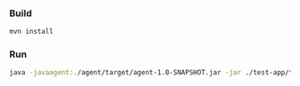 ### Build

```bash
mvn install
```


### Run

```bash
java -javaagent:./agent/target/agent-1.0-SNAPSHOT.jar -jar ./test-app/target/test-app-1.0-SNAPSHOT.jar
```